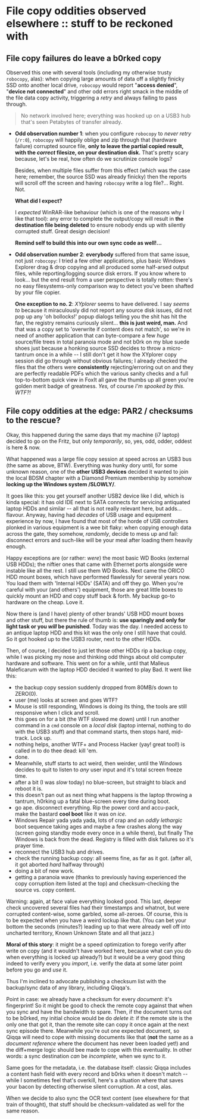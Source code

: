 # File copy oddities observed elsewhere :: stuff to be reckoned with

## File copy failures do leave a b0rked copy

Observed this one with several tools (including my otherwise trusty `robocopy`, alas): when copying large amounts of data off a slightly finicky SSD onto another local drive, `robocopy` would report "**access denied**", "**device not connected**" and other odd errors right smack in the middle of the file data copy activity, triggering a *retry* and always failing to pass through.

> No network involved here; everything was hooked up on a USB3 hub that's seen Petabytes of transfer already.

- **Odd observation number 1**: when you configure `robocopy` to *never retry* (`/r:0`), `robocopy` will happily oblige and zip through that (hardware failure) corrupted source file, **only to leave the partial copied result, with the *correct* filesize, on your destination disk.** That's pretty scary because, let's be real, how often do we scrutinize console logs?

  Besides, when multiple files suffer from this effect (which was the case here; remember, the source SSD was already finicky) then the reports will scroll off the screen and having `robocopy` write a log file?... Right. Not.

  **What did I expect?**

  I *expected* WinRAR-like behaviour (which is one of the reasons why I like that tool): any error to complete the output/copy will result in **the destination file being deleted** to ensure nobody ends up with silently corrupted stuff. Great design decision! 

  **Remind self to build this into our own sync code as well!...**

- **Odd observation number 2**: **everybody** suffered from that same issue, not just `robocopy`: I tried a few other applications, plus basic Windows Explorer drag & drop copying and all produced some half-arsed output files, while reporting/logging source disk errors. If you know where to look... but the end result from a user perspective is totally rotten: there's no easy filesystems-only comparison way to detect you've been shafted by your file copier.

  **One exception to no. 2**: *XYplorer* seems to have delivered. I say *seems to* because it miraculously did not report any source disk issues, did not pop up any 'oh bollocks!' popup dialogs telling you the shit has hit the fan, the registry remains curiously silent... **this is just weird, man.** And that was a copy set to 'overwrite if content does not match', so we're in need of another application that can byte-compare a few *huge* source/file trees in total paranoia mode and not b0rk on my blue suede shoes just because a honking source SSD decides to throw a micro-tantrum once in a while -- I still don't get it how the XYplorer copy session did go through without obvious failures; I already checked the files that the others were **consistently** rejecting/erroring out on and they are perfectly readable PDFs which the various sanity checks and a full top-to-bottom quick view in FoxIt all gave the thumbs up all green you're golden merit badge of greatness. *Yes,* of course *I'm spooked by this. WTF?!*
  


## File copy oddities at the edge: PAR2 / checksums to the rescue?

Okay, this happened during the same days that my machine (i7 laptop) decided to go on the Fritz, but only *temporarily*, so, yes, odd, odder, oddest is here & now.

What happened was a large file copy session at speed across an USB3 bus (the same as above, BTW). Everything was hunky dory until, for some unknown reason, one of the **other USB3 devices** decided it wanted to join the local BDSM chapter with a Diamond Premium membership by somehow **locking up the Windows system /SLOWLY/**.

It goes like this: you get yourself another USB2 device like I did, which is kinda special: it has old IDE next to SATA connects for servicing antiquated laptop HDDs and similar -- all that is not really relevant here, but adds... flavour. Anyway, having had *decades* of USB usage and equipment experience by now, I have found that most of the horde of USB controllers plonked in various equipment is a wee bit flaky: when copying enough data across the gate, they somehow, *randomly*, decide to mess up and fail: disconnect errors and such-like will be your meal after loading them heavily enough.

Happy exceptions are (or rather: *were*) the most basic WD Books (external USB HDDs); the niftier ones that came with Ethernet ports alongside were instable like all the rest. I still use them WD Books.
Next came the ORICO HDD mount boxes, which have performed flawlessly for several years now. You load them with 'Internal HDDs' (SATA) and off they go. When you're careful with your (and others') equipment, those are great little boxes to quickly mount an HDD and copy stuff back & forth. My backup go-to hardware on the cheap. Love it.

Now there is (and I have) plenty of other brands' USB HDD mount boxes and other stuff, but there the rule of thumb is: **use sparingly and only for light task or you *will* be punished**. Today was the day. I needed access to an antique laptop HDD and this kit was the only one I still have that could. So it got hooked up to the USB3 router, next to the other HDDs.

Then, of course, I decided to just let those other HDDs rip a backup copy, while I was picking my nose and thinking odd things about old computer hardware and software. This went on for a while, until that Malleus Maleficarum with the laptop HDD decided it wanted to play Bad. It went like this:

- the backup copy session suddenly dropped from 80MB/s down to ZERO(0).
- user (me) looks at screen and goes WTF?
- Mouse is still responding, Windows is doing its thing, the tools are still responsive when I click and scroll.
- this goes on for a bit (the WTF slowed me down) until I run another command in a `cmd` console on a *local disk* (laptop internal, nothing to do with the USB3 stuff) and that command starts, then stops hard, mid-track. Lock up. 
- nothing helps, another WTF+ and Process Hacker (yay! great tool!) is called in to do thee dead: kill 'em.
- done.
- Meanwhile, stuff starts to act weird, then weirder, until the Windows decides to quit to listen to *any* user input and it's total screen freeze time.
- after a bit (I was *slow* today) no blue-screen, but straight to black and reboot it is.
- this doesn't pan out as next thing what happens is the laptop throwing a tantrum, h0rking up a fatal blue-screen every time during boot.
- go ape. disconnect everything. Rip the power cord and accu-pack, make the bastard **cool boot** like it was on *ice*.
- Windows Repair yada yada yada, lots of crap and an *oddly lethargic* boot sequence taking ages and maybe a few crashes along the way (screen going standby mode every once in a while there), but finally The Windows is back from the dead. Registry is filled with disk failures so it's prayer time.
- reconnect the USB3 hub and drives.
- check the running backup copy: all seems fine, as far as it got. (after all, it got aborted *hard* halfway through)
- doing a bit of new work.
- getting a paranoia wave (thanks to previously having experienced the copy corruption item listed at the top) and checksum-checking the source vs. copy content.

Warning: again, at face value everything looked good. This last, deeper check uncovered several files had their timestamps and whatnot, but were corrupted content-wise, some garbled, some all-zeroes. Of course, this is to be expected when you have a weird lockup like that. (You can bet your bottom the seconds (minutes?) leading up to that were already well off into uncharted territory, Known Unknown State and all that jazz.)

**Moral of this story**: it might be a speed optimization to forego verify after write on copy (and it wouldn't have worked here, because what can you do when everything is locked up already?) but it would be a very good thing indeed to verify every you *import*, i.e. verify the data at some later point before you go and *use* it.

Thus I'm inclined to advocate publishing a checksum list with the backup/sync data of any library, including Qiqqa's.

Point in case: we already have a checksum for every *document*: it's fingerprint! So it might be good to check the remote copy against that when you sync and have the bandwidth to spare. Then, if the document turns out to be b0rked, my initial choice would be do *delete it*: if the remote site is the only one that got it, than the remote site can copy it once again at the next sync episode there.
Meanwhile you're out one expected document, so Qiqqa will need to cope with missing documents like that (**not** the same as a *document reference* where the document has never been loaded yet!) and the diff+merge logic should bee made to cope with this eventuality. In other words: a sync destination *can* be *incomplete*, when we sync to it.

Same goes for the metadata, i.e. the database itself: classic Qiqqa includes a content hash field with every record and b0rks when it doesn't match -- while I sometimes feel that's overkill, here's a situation where that saves your bacon by detecting otherwise silent corruption. At a cost, alas.

When we decide to also sync the OCR text content (see elsewhere for that train of thought), that stuff should be checksum-validated as well for the same reason.




